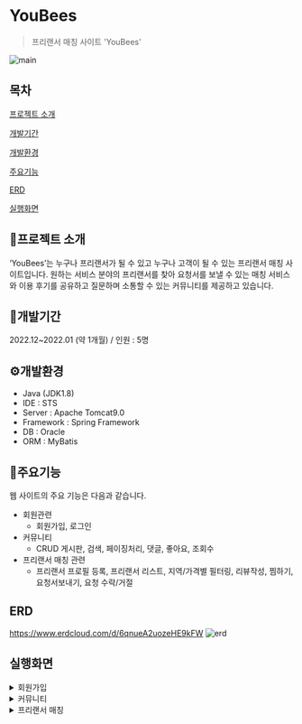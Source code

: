 # YouBees
>프리랜서 매칭 사이트 'YouBees'

![main](https://user-images.githubusercontent.com/114207524/221112778-9d02cf9d-b0da-4987-80d3-b15da1c0b986.png)

## 목차
[프로젝트 소개](#프로젝트-소개)

[개발기간](#개발기간)

[개발환경](#개발환경)

[주요기능](#주요기능)

[ERD](#ERD)

[실행화면](#실행화면)

## 📢프로젝트 소개
‘YouBees’는 누구나 프리랜서가 될 수 있고 누구나 고객이 될 수 있는 프리랜서 매칭 사이트입니다. 원하는 서비스 분야의 프리랜서를 찾아 요청서를 보낼 수 있는 매칭 서비스와 이용 후기를 공유하고 질문하며 소통할 수 있는 커뮤니티를 제공하고 있습니다.

## 📅개발기간
2022.12~2022.01 (약 1개월)
/ 인원 : 5명

## ⚙개발환경
- Java (JDK1.8)
- IDE : STS
- Server : Apache Tomcat9.0
- Framework : Spring Framework
- DB : Oracle
- ORM : MyBatis

## 📌주요기능
웹 사이트의 주요 기능은 다음과 같습니다.
- 회원관련
  - 회원가입, 로그인
- 커뮤니티
  - CRUD 게시판, 검색, 페이징처리, 댓글, 좋아요, 조회수
- 프리랜서 매칭 관련
  - 프리랜서 프로필 등록, 프리랜서 리스트, 지역/가격별 필터링, 리뷰작성, 찜하기, 요청서보내기, 요청 수락/거절


## ERD
<https://www.erdcloud.com/d/6qnueA2uozeHE9kFW>
![erd](https://user-images.githubusercontent.com/114207524/221112785-b7276969-7665-4670-9e1f-fe017838b13b.JPG)

## 실행화면

<details>
<summary>회원가입</summary>
<div markdown="1">   

![freeEnroll](https://user-images.githubusercontent.com/114207524/221113214-bcd508f3-034d-44f8-a93d-93e782cfbe13.png)

</div>
</details>
<details>
<summary>커뮤니티</summary>
<div markdown="1">   

![board](https://user-images.githubusercontent.com/114207524/221113079-4a16f686-1c9c-4cd1-a3f6-9620e67ea4b7.png)

</div>
</details>
<details>
<summary>프리랜서 매칭</summary>
<div markdown="1">   

![freeList](https://user-images.githubusercontent.com/114207524/221113124-2af4f46f-c36c-45f7-a776-d5c3147e9b75.png)

![profile](https://user-images.githubusercontent.com/114207524/221113177-1ad934ec-28fa-488a-bc26-b00314b554b5.png)

</div>
</details>

